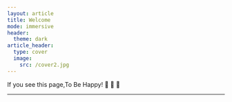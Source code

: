 ```yaml
---
layout: article
title: Welcome
mode: immersive
header:
  theme: dark
article_header:
  type: cover
  image:
    src: /cover2.jpg
---
```


If you see this page,To Be Happy! :ghost: :ghost: :ghost:

<!--more-->

---


